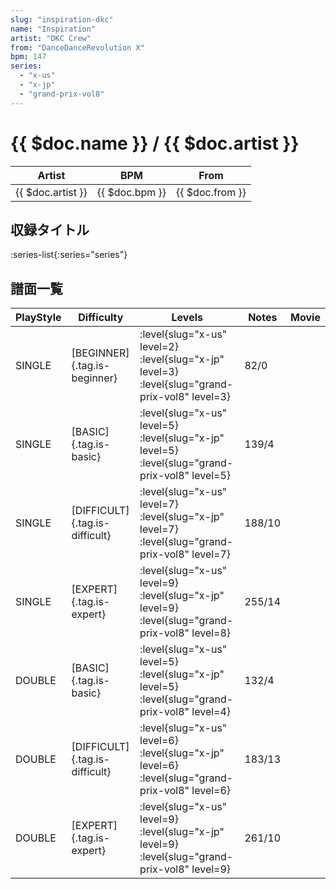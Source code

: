 ```yaml
---
slug: "inspiration-dkc"
name: "Inspiration"
artist: "DKC Crew"
from: "DanceDanceRevolution X"
bpm: 147
series:
  - "x-us"
  - "x-jp"
  - "grand-prix-vol8"
---
```


# {{ $doc.name }} / {{ $doc.artist }}

|Artist|BPM|From|
|------|---|----|
|{{ $doc.artist }}|{{ $doc.bpm }}|{{ $doc.from }}|

## 収録タイトル

:series-list{:series="series"}

## 譜面一覧

|PlayStyle|Difficulty|Levels|Notes|Movie|
|---------|----------|------|-----|-----|
|SINGLE|[BEGINNER]{.tag.is-beginner}|<div class="field is-grouped is-grouped-multiline"> :level{slug="x-us" level=2} :level{slug="x-jp" level=3} :level{slug="grand-prix-vol8" level=3}</div>|82/0||
|SINGLE|[BASIC]{.tag.is-basic}|<div class="field is-grouped is-grouped-multiline"> :level{slug="x-us" level=5} :level{slug="x-jp" level=5} :level{slug="grand-prix-vol8" level=5}</div>|139/4||
|SINGLE|[DIFFICULT]{.tag.is-difficult}|<div class="field is-grouped is-grouped-multiline"> :level{slug="x-us" level=7} :level{slug="x-jp" level=7} :level{slug="grand-prix-vol8" level=7}</div>|188/10||
|SINGLE|[EXPERT]{.tag.is-expert}|<div class="field is-grouped is-grouped-multiline"> :level{slug="x-us" level=9} :level{slug="x-jp" level=9} :level{slug="grand-prix-vol8" level=8}</div>|255/14||
|DOUBLE|[BASIC]{.tag.is-basic}|<div class="field is-grouped is-grouped-multiline"> :level{slug="x-us" level=5} :level{slug="x-jp" level=5} :level{slug="grand-prix-vol8" level=4}</div>|132/4||
|DOUBLE|[DIFFICULT]{.tag.is-difficult}|<div class="field is-grouped is-grouped-multiline"> :level{slug="x-us" level=6} :level{slug="x-jp" level=6} :level{slug="grand-prix-vol8" level=6}</div>|183/13||
|DOUBLE|[EXPERT]{.tag.is-expert}|<div class="field is-grouped is-grouped-multiline"> :level{slug="x-us" level=9} :level{slug="x-jp" level=9} :level{slug="grand-prix-vol8" level=9}</div>|261/10||
